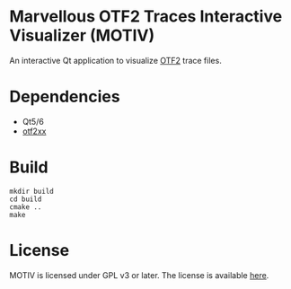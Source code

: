 # Marvellous OTF2 Traces Interactive Visualizer (MOTIV)
An interactive Qt application to visualize [OTF2](https://www.vi-hps.org/projects/score-p/) trace files.

# Dependencies
- Qt5/6
- [otf2xx](https://github.com/tud-zih-energy/otf2xx)

# Build

```
mkdir build
cd build
cmake ..
make
```

# License
MOTIV is licensed under GPL v3 or later. The license is available [here](COPYING).